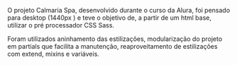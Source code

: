 O projeto Calmaria Spa, desenvolvido durante o curso da Alura, foi pensado para desktop (1440px ) e teve o objetivo de, a partir de um html base, utilizar o pré processador CSS Sass.

Foram utilizados aninhamento das estilizações, modularização do projeto em partials que facilita a manutenção, reaproveitamento de estilizações com extend, mixins e variáveis.